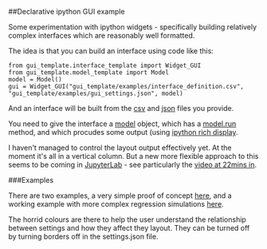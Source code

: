 ##Declarative ipython GUI example

Some experimentation with ipython widgets - specifically building relatively complex interfaces which are reasonably well formatted.

The idea is that you can build an interface using code like this:

````
from gui_template.interface_template import Widget_GUI
from gui_template.model_template import Model
model = Model()
gui = Widget_GUI("gui_template/examples/interface_definition.csv", "gui_template/examples/gui_settings.json", model)
````

And an interface will be built from the [csv](https://github.com/RobinL/ipython_gui_templating/blob/master/gui_template/examples/interface_definition.csv) and [json](https://github.com/RobinL/ipython_gui_templating/blob/master/gui_template/examples/gui_settings.json) files you provide.

You need to give the interface a [model](https://github.com/RobinL/ipython_gui_templating/blob/master/gui_template/model_template.py) object, which has a [model.run](https://github.com/RobinL/ipython_gui_templating/blob/master/gui_template/model_template.py#L6) method, and which procudes some output (using [ipython rich display](http://jeffskinnerbox.me/notebooks/ipython's-rich-display-system.html).

I haven't managed to control the layout output effectively yet.  At the moment it's all in a vertical column. But a new more flexible approach to this seems to be coming in [JupyterLab](http://blog.jupyter.org/2016/07/14/jupyter-lab-alpha/)  - see particularly the [video at 22mins in](https://youtu.be/Ejh0ftSjk6g?t=22m10s).


###Examples

There are two examples, a very simple proof of concept [here](https://github.com/RobinL/ipython_gui_templating/blob/master/Simplest%20example.ipynb), and a working example with more complex regression simulations [here](https://github.com/RobinL/ipython_gui_templating/blob/master/Regression%20example.ipynb).

The horrid colours are there to help the user understand the relationship between settings and how they affect they layout.  They can be turned off by turning borders off in the settings.json file.





